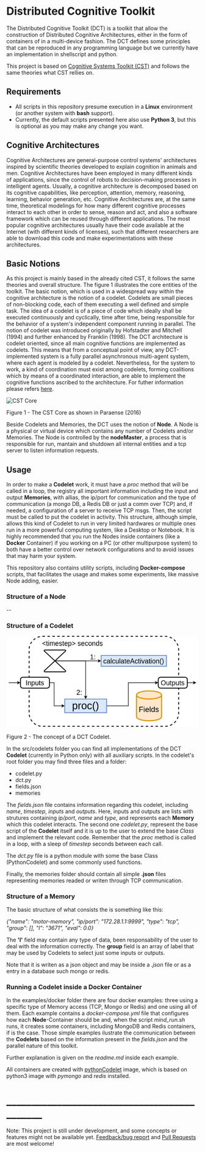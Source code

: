 # Distributed Cognitive Toolkit

The Distributed Cognitive Toolkit (DCT) is a toolkit that allow the construction of Distributed Cognitive Architectures, either in the form of containers of in a multi-device fashion. The DCT defines some principles that can be reproduced in any programming language but we currently have an implementation in shellscript and python.

This project is based on [Cognitive Systems Toolkit (CST)](https://github.com/CST-Group/cst) and follows the same theories what CST rellies on.

## Requirements
- All scripts in this repository presume execution in a **Linux** environment (or another system with **bash** support). 
- Currently, the default scripts presented here also use **Python 3**, but this is optional as you may make any change you want.

## Cognitive Architectures

Cognitive Architectures are general-purpose control systems' architectures inspired by scientific theories developed to explain cognition in animals and men. Cognitive Architectures have been employed in many different kinds of applications, since the control of robots to decision-making processes in intelligent agents. Usually, a cognitive architecture is decomposed based on its cognitive capabilities, like perception, attention, memory, reasoning, learning, behavior generation, etc. Cognitive Architectures are, at the same time, theoretical modelings for how many different cognitive processes interact to each other in order to sense, reason and act, and also a software framework which can be reused through different applications. The most popular cognitive architectures usually have their code available at the Internet (with different kinds of licenses), such that different researchers are able to download this code and make experimentations with these architectures.


## Basic Notions

As this project is mainly based in the already cited CST, it follows the same theories and overall structure. The figure 1 illustrates the core entities of the toolkit. The basic notion, which is used in a widespread way within the cognitive architecture is the notion of a codelet. Codelets are small pieces of non-blocking code, each of them executing a well defined and simple task. The idea of a codelet is of a piece of code which ideally shall be executed continuously and cyclically, time after time, being responsible for the behavior of a system's independent component running in parallel. The notion of codelet was introduced originally by Hofstadter and Mitchell (1994) and further enhanced by Franklin (1998). The DCT architecture is codelet oriented, since all main cognitive functions are implemented as codelets. This means that from a conceptual point of view, any DCT-implemented system is a fully parallel asynchronous multi-agent system, where each agent is modeled by a codelet. Nevertheless, for the system to work, a kind of coordination must exist among codelets, forming coalitions which by means of a coordinated interaction, are able to implement the cognitive functions ascribed to the architecture. For futher information please refers [here](https://github.com/CST-Group/cst).

![CST Core](http://faculty.dca.fee.unicamp.br/gudwin/sites/faculty.dca.fee.unicamp.br.gudwin/files/cst/CogSys-Core.png)


Figure 1 - The CST Core as shown in Paraense (2016)

Beside Codelets and Memories, the DCT uses the notion of **Node**. A Node is a physical or virtual device which contains any number of Codelets and/or Memories. The Node is controlled by the **nodeMaster**, a process that is responsible for run, mantain and shutdown all internal entities and a tcp server to listen information requests.


## Usage

In order to make a **Codelet** work, it must have a *proc* method that will be called in a loop, the registry all important information including the input and output **Memories**, with allias, the ip/port for communication and the type of communication (a mongo DB, a Redis DB or just a comm over TCP) and, if needed, a configuration of a server to receive TCP msgs. Then, the script must be called to put the codelet in activity. This structure, although simple, allows this kind of Codelet to run in very limited hardwares or multiple ones run in a more powerful computing system, like a Desktop or Notebook. It is highly recommended that you run the Nodes inside containers (like a **Docker** Container) if you working on a PC (or other multipurpose system) to both have a better control over network configurations and to avoid issues that may harm your system.

This repository also contains utility scripts, including **Docker-compose** scripts, that facilitates the usage and makes some experiments, like massive Node adding, easier.

### Structure of a Node 
 --

### Structure of a Codelet


![DCT Codelet](imgs/DCT_Codelet_3.png)

Figure 2 - The concept of a DCT Codelet.

In the src/codelets folder you can find all implementations of the DCT **Codelet** (currently in Python only) with all auxiliary scripts. In the codelet's root folder you may find three files and a folder:

- codelet.py
- dct.py
- fields.json
- memories

The *fields.json* file contains information regarding this codelet, including *name*, *timestep*, *inputs* and *outputs*. Here, inputs and outputs are lists with strutures containing *ip/port*, *name* and *type*, and represents each **Memory** which this codelet interacts. The second one *codelet.py*, represent the base script of the **Codelet** itself and it is up to the user to extend the base *Class* and implement the relevant code. Remember that the *proc* method is called in a loop, with a sleep of *timestep* seconds between each call.

The *dct.py* file is a python module with some the base Class (PythonCodelet) and some commonly used functions.

Finally, the memories folder should contain all simple **.json**
 files representing memories readed or writen through TCP communication.

### Structure of a Memory

The basic structure of what consists the is something like this:

*{"name": "motor-memory", "ip/port": "172.28.1.1:9999", "type": "tcp", "group": [], "I": "3671", "eval": 0.0}*

The **'I'** field may contain any type of data, been responsability of the user to deal with the information correctly. The **group** field is an array of label that may be used by Codelets to select just some inputs or outputs.

Note that it is writen as a json object and may be inside a *.json* file or as a entry in a database such mongo or redis. 


### Running a Codelet inside a Docker Container


In the examples/docker folder there are four docker examples: three using a specific type of Memory access (TCP, Mongo or Redis) and one using all of them. Each example contains a *docker-compose.yml* file that configures how each **Node**-Container should be and, when the script *mind_run.sh* runs, it creates some containers, including MongoDB and Redis containers, if is the case. Those simple examples ilustrate the communication between the **Codelets** based on the information present in the *fields.json* and the parallel nature of this toolkit. 

Further explanation is given on the *readme.md* inside each example.

All containers are created with [pythonCodelet](https://hub.docker.com/repository/docker/wandgibaut/python_codelet) image, which is based on python3 image with *pymongo* and *redis* installed.


# ____________________________________________

Note: This project is still under development, and some concepts or features might not be available yet. [Feedback/bug report](https://github.com/wandgibaut/dct/issues) and [Pull Requests](https://github.com/wandgibaut/dct/pulls) are most welcome!
